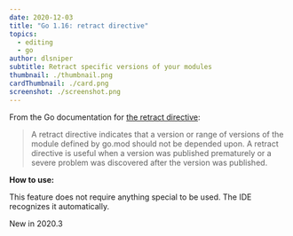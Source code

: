```yaml
---
date: 2020-12-03
title: "Go 1.16: retract directive"
topics:
  - editing
  - go
author: dlsniper
subtitle: Retract specific versions of your modules
thumbnail: ./thumbnail.png
cardThumbnail: ./card.png
screenshot: ./screenshot.png
---
```


From the Go documentation for [the retract directive](https://golang.org/ref/mod#go-mod-file-retract):

> A retract directive indicates that a version or range of versions of the module defined by go.mod should not be depended upon. A retract directive is useful when a version was published prematurely or a severe problem was discovered after the version was published.

**How to use:**

This feature does not require anything special to be used. The IDE recognizes it automatically.

<span class="tag is-rounded">New in 2020.3</span>
